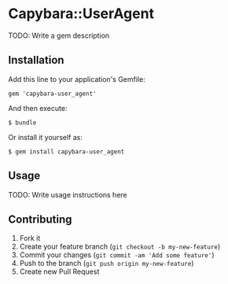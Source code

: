 # Capybara::UserAgent

TODO: Write a gem description

## Installation

Add this line to your application's Gemfile:

    gem 'capybara-user_agent'

And then execute:

    $ bundle

Or install it yourself as:

    $ gem install capybara-user_agent

## Usage

TODO: Write usage instructions here

## Contributing

1. Fork it
2. Create your feature branch (`git checkout -b my-new-feature`)
3. Commit your changes (`git commit -am 'Add some feature'`)
4. Push to the branch (`git push origin my-new-feature`)
5. Create new Pull Request

